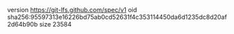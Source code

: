 version https://git-lfs.github.com/spec/v1
oid sha256:95597313e16226bd75ab0cd52631f4c353114450da6d1235dc8d20af2d64b90b
size 23584
